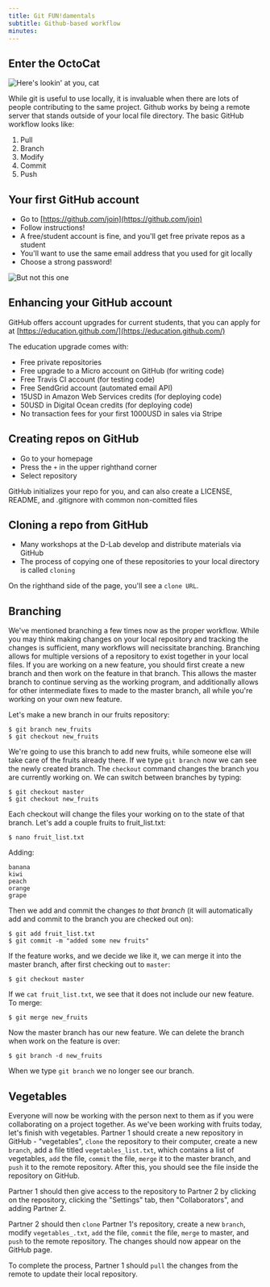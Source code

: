 ```yaml
---
title: Git FUN!damentals
subtitle: Github-based workflow
minutes:
---
```


## Enter the OctoCat

![Here's lookin' at you, cat](https://octodex.github.com/images/privateinvestocat.jpg)

While git is useful to use locally, it is invaluable when there are lots of people contributing to the same project. Github works by being a remote server that stands outside of your local file directory. The basic GitHub workflow looks like:

1. Pull
2. Branch
3. Modify
4. Commit
5. Push

## Your first GitHub account

* Go to [https://github.com/join](https://github.com/join)
* Follow instructions!
* A free/student account is fine, and you'll get free private repos as
  a student
* You'll want to use the same email address that you used for git locally
* Choose a strong password!

![But not this one](http://imgs.xkcd.com/comics/password_strength.png)

## Enhancing your GitHub account

GitHub offers account upgrades for current students, that you can apply for at [https://education.github.com/](https://education.github.com/)

The education upgrade comes with:
* Free private repositories
* Free upgrade to a Micro account on GitHub (for writing code)
* Free Travis CI account (for testing code)
* Free SendGrid account (automated email API)
* 15USD in Amazon Web Services credits (for deploying code)
* 50USD in Digital Ocean credits (for deploying code)
* No transaction fees for your first 1000USD in sales via Stripe

## Creating repos on GitHub

* Go to your homepage
* Press the `+` in the upper righthand corner
* Select repository

GitHub initializes your repo for you, and can also create a LICENSE, README, and .gitignore with common non-comitted files

## Cloning a repo from GitHub

* Many workshops at the D-Lab develop and distribute materials via GitHub
* The process of copying one of these repositories to your local directory is called `cloning`

On the righthand side of the page, you'll see a `clone URL`.

## Branching

We've mentioned branching a few times now as the proper workflow. While you may
think making changes on your local repository and tracking the changes is sufficient,
many workflows will necissitate branching. Branching allows for multiple
versions of a repository to exist together in your local files. If you are
working on a new feature, you should first create a new branch and then work on
the feature in that branch. This allows the master branch to continue serving
as the working program, and additionally allows for other intermediate fixes to
made to the master branch, all while you're working on your own new feature.

Let's make a new branch in our fruits repository:

~~~
$ git branch new_fruits
$ git checkout new_fruits
~~~

We're going to use this branch to add new fruits, while someone else will take
care of the fruits already there. If we type `git branch` now we can see the
newly created branch. The `checkout` command changes the branch you are
currently working on. We can switch between branches by typing:

~~~
$ git checkout master
$ git checkout new_fruits
~~~

Each checkout will change the files your working on to the state of that branch.
Let's add a couple fruits to fruit_list.txt:

~~~
$ nano fruit_list.txt
~~~

Adding:

~~~
banana
kiwi
peach
orange
grape
~~~

Then we add and commit the changes *to that branch* (it will automatically add
and commit to the branch you are checked out on):

~~~
$ git add fruit_list.txt
$ git commit -m "added some new fruits"
~~~

If the feature works, and we decide we like it, we can merge it into the master
branch, after first checking out to `master`:

~~~
$ git checkout master
~~~

If we `cat fruit_list.txt`, we see that it does not include our new feature. To
merge:

~~~
$ git merge new_fruits
~~~

Now the master branch has our new feature. We can delete the branch when work
on the feature is over:

~~~
$ git branch -d new_fruits
~~~

When we type `git branch` we no longer see our branch.

## Vegetables

Everyone will now be working with the person next to them as if you were
collaborating on a project together. As we've been working with fruits today,
let's finish with vegetables. Partner 1 should create a new repository in
GitHub - "vegetables", `clone` the repository to their computer, create a new  `branch`, add a file titled
`vegetables_list.txt`, which contains a list of vegetables, `add` the file,
`commit` the file, `merge` it to the master branch, and `push` it to the remote repository. After this, you should
see the file inside the repository on GitHub.

Partner 1 should then give access to the repository to Partner 2 by clicking on
the repository, clicking the "Settings" tab, then "Collaborators", and adding
Partner 2. 

Partner 2 should then `clone` Partner 1's repository, create a new
`branch`, modify
`vegetables_.txt`, `add` the file, `commit` the file, `merge` to master, and `push` to the remote
repository. The changes should now appear on the GitHub page.

To complete the process, Partner 1 should `pull` the changes from the remote to
update their local repository.
 
